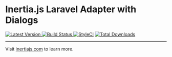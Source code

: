 # Inertia.js Laravel Adapter with Dialogs

<p align="left">
  <a href="https://github.com/inertiajs/inertia-laravel/releases">
    <img src="https://img.shields.io/github/release/inertiajs/inertia-laravel.svg?style=flat-square" alt="Latest Version">
  </a>
  <a href="https://github.com/inertiajs/inertia-laravel/actions?query=workflow%3Atests+branch%3Amaster">
    <img src="https://img.shields.io/github/workflow/status/inertiajs/inertia-laravel/tests/master.svg?style=flat-square" alt="Build Status">
  </a>
  <a href="https://styleci.io/repos/174395905"><img src="https://styleci.io/repos/174395905/shield" alt="StyleCI"></a>
  <a href="https://packagist.org/packages/inertiajs/inertia-laravel">
    <img src="https://img.shields.io/packagist/dt/inertiajs/inertia-laravel.svg?style=flat-square" alt="Total Downloads">
  </a>
</p>

---

Visit [inertiajs.com](https://inertiajs.com/) to learn more.
